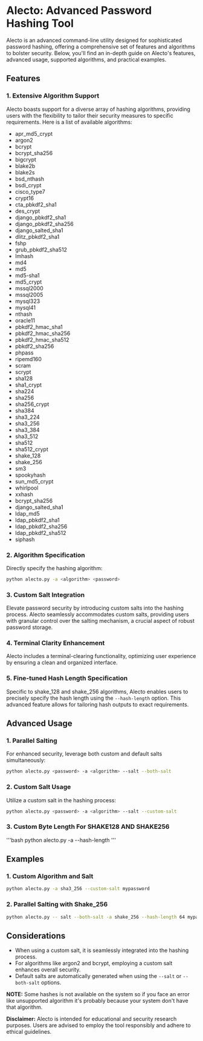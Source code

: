 # Alecto: Advanced Password Hashing Tool

Alecto is an advanced command-line utility designed for sophisticated password hashing, offering a comprehensive set of features and algorithms to bolster security. Below, you'll find an in-depth guide on Alecto's features, advanced usage, supported algorithms, and practical examples.

## Features

### 1. **Extensive Algorithm Support**

Alecto boasts support for a diverse array of hashing algorithms, providing users with the flexibility to tailor their security measures to specific requirements. Here is a list of available algorithms:

- apr_md5_crypt
- argon2
- bcrypt
- bcrypt_sha256
- bigcrypt
- blake2b
- blake2s
- bsd_nthash
- bsdi_crypt
- cisco_type7
- crypt16
- cta_pbkdf2_sha1
- des_crypt
- django_pbkdf2_sha1
- django_pbkdf2_sha256
- django_salted_sha1
- dlitz_pbkdf2_sha1
- fshp
- grub_pbkdf2_sha512
- lmhash
- md4
- md5
- md5-sha1
- md5_crypt
- mssql2000
- mssql2005
- mysql323
- mysql41
- nthash
- oracle11
- pbkdf2_hmac_sha1
- pbkdf2_hmac_sha256
- pbkdf2_hmac_sha512
- pbkdf2_sha256
- phpass
- ripemd160
- scram
- scrypt
- sha128
- sha1_crypt
- sha224
- sha256
- sha256_crypt
- sha384
- sha3_224
- sha3_256
- sha3_384
- sha3_512
- sha512
- sha512_crypt
- shake_128
- shake_256
- sm3
- spookyhash
- sun_md5_crypt
- whirlpool
- xxhash
- bcrypt_sha256
- django_salted_sha1
- ldap_md5
- ldap_pbkdf2_sha1
- ldap_pbkdf2_sha256
- ldap_pbkdf2_sha512
- siphash

### 2. **Algorithm Specification**

Directly specify the hashing algorithm:

```bash
python alecto.py -a <algorithm> <password>
```

### 3. **Custom Salt Integration**

Elevate password security by introducing custom salts into the hashing process. Alecto seamlessly accommodates custom salts, providing users with granular control over the salting mechanism, a crucial aspect of robust password storage.

### 4. **Terminal Clarity Enhancement**

Alecto includes a terminal-clearing functionality, optimizing user experience by ensuring a clean and organized interface.

### 5. **Fine-tuned Hash Length Specification**

Specific to shake_128 and shake_256 algorithms, Alecto enables users to precisely specify the hash length using the `--hash-length` option. This advanced feature allows for tailoring hash outputs to exact requirements.

## Advanced Usage

### 1. **Parallel Salting**

For enhanced security, leverage both custom and default salts simultaneously:

```bash
python alecto.py <password> -a <algorithm> --salt --both-salt
```

### 2. **Custom Salt Usage**

Utilize a custom salt in the hashing process:

```bash
python alecto.py <password> -a <algorithm> --salt --custom-salt
```

### 3. **Custom Byte Length For SHAKE128 AND SHAKE256**

'''bash
python alecto.py <password> -a <shake128 or shake256> --hash-length <length>
'''
## Examples

### 1. **Custom Algorithm and Salt**

```bash
python alecto.py -a sha3_256 --custom-salt mypassword
```

### 2. **Parallel Salting with Shake_256**

```bash
python alecto.py -- salt --both-salt -a shake_256 --hash-length 64 mypassword
```
## Considerations

- When using a custom salt, it is seamlessly integrated into the hashing process.
- For algorithms like argon2 and bcrypt, employing a custom salt enhances overall security.
- Default salts are automatically generated when using the `--salt` or `--both-salt` options.

**NOTE:** Some hashes is not available on the system so if you face an error like unsupported algorithm it's probably because your system don't have that algorithm.

**Disclaimer:** Alecto is intended for educational and security research purposes. Users are advised to employ the tool responsibly and adhere to ethical guidelines.
